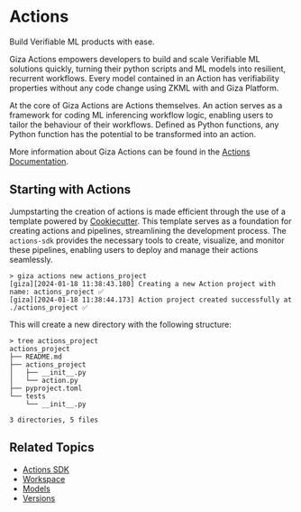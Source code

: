 # Actions

Build Verifiable ML products with ease.

Giza Actions empowers developers to build and scale Verifiable ML solutions quickly, turning their python scripts and ML models into resilient, recurrent workflows. Every model contained in an Action has verifiability properties without any code change using ZKML with and Giza Platform.

At the core of Giza Actions are Actions themselves. An action serves as a framework for coding ML inferencing workflow logic, enabling users to tailor the behaviour of their workflows. Defined as Python functions, any Python function has the potential to be transformed into an action.

More information about Giza Actions can be found in the [Actions Documentation](https://actions.gizatech.xyz/concepts/actions).

## Starting with Actions

Jumpstarting the creation of actions is made efficient through the use of a template powered by [Cookiecutter](https://github.com/cookiecutter/cookiecutter). This template serves as a foundation for creating actions and pipelines, streamlining the development process. The `actions-sdk` provides the necessary tools to create, visualize, and monitor these pipelines, enabling users to deploy and manage their actions seamlessly.

```console
> giza actions new actions_project
[giza][2024-01-18 11:38:43.180] Creating a new Action project with name: actions_project ✅ 
[giza][2024-01-18 11:38:44.173] Action project created successfully at ./actions_project ✅
```

This will create a new directory with the following structure:

```console
> tree actions_project
actions_project
├── README.md
├── actions_project
│   ├── __init__.py
│   └── action.py
├── pyproject.toml
└── tests
    └── __init__.py

3 directories, 5 files
```

## Related Topics

* [Actions SDK](https://actions.gizatech.xyz/welcome/giza-actions-sdk)
* [Workspace](../resources/workspaces.md)
* [Models](../resources/models.md)
* [Versions](../resources/versions.md)
